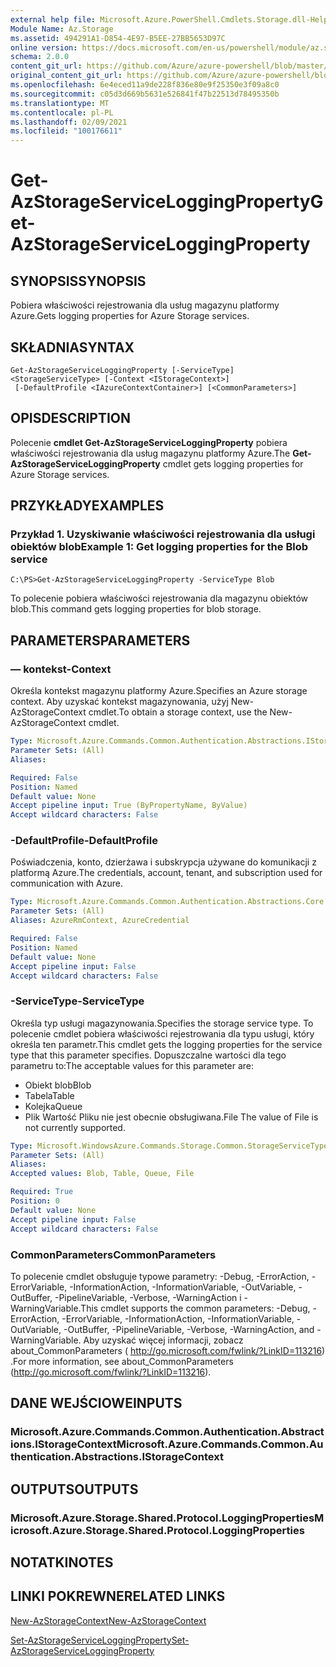 ```yaml
---
external help file: Microsoft.Azure.PowerShell.Cmdlets.Storage.dll-Help.xml
Module Name: Az.Storage
ms.assetid: 494291A1-D854-4E97-B5EE-27BB5653D97C
online version: https://docs.microsoft.com/en-us/powershell/module/az.storage/get-azstorageserviceloggingproperty
schema: 2.0.0
content_git_url: https://github.com/Azure/azure-powershell/blob/master/src/Storage/Storage.Management/help/Get-AzStorageServiceLoggingProperty.md
original_content_git_url: https://github.com/Azure/azure-powershell/blob/master/src/Storage/Storage.Management/help/Get-AzStorageServiceLoggingProperty.md
ms.openlocfilehash: 6e4eced11a9de228f836e80e9f25350e3f09a8c0
ms.sourcegitcommit: c05d3d669b5631e526841f47b22513d78495350b
ms.translationtype: MT
ms.contentlocale: pl-PL
ms.lasthandoff: 02/09/2021
ms.locfileid: "100176611"
---
```

# <span data-ttu-id="57ebe-101">Get-AzStorageServiceLoggingProperty</span><span class="sxs-lookup"><span data-stu-id="57ebe-101">Get-AzStorageServiceLoggingProperty</span></span>

## <span data-ttu-id="57ebe-102">SYNOPSIS</span><span class="sxs-lookup"><span data-stu-id="57ebe-102">SYNOPSIS</span></span>
<span data-ttu-id="57ebe-103">Pobiera właściwości rejestrowania dla usług magazynu platformy Azure.</span><span class="sxs-lookup"><span data-stu-id="57ebe-103">Gets logging properties for Azure Storage services.</span></span>

## <span data-ttu-id="57ebe-104">SKŁADNIA</span><span class="sxs-lookup"><span data-stu-id="57ebe-104">SYNTAX</span></span>

```
Get-AzStorageServiceLoggingProperty [-ServiceType] <StorageServiceType> [-Context <IStorageContext>]
 [-DefaultProfile <IAzureContextContainer>] [<CommonParameters>]
```

## <span data-ttu-id="57ebe-105">OPIS</span><span class="sxs-lookup"><span data-stu-id="57ebe-105">DESCRIPTION</span></span>
<span data-ttu-id="57ebe-106">Polecenie **cmdlet Get-AzStorageServiceLoggingProperty** pobiera właściwości rejestrowania dla usług magazynu platformy Azure.</span><span class="sxs-lookup"><span data-stu-id="57ebe-106">The **Get-AzStorageServiceLoggingProperty** cmdlet gets logging properties for Azure Storage services.</span></span>

## <span data-ttu-id="57ebe-107">PRZYKŁADY</span><span class="sxs-lookup"><span data-stu-id="57ebe-107">EXAMPLES</span></span>

### <span data-ttu-id="57ebe-108">Przykład 1. Uzyskiwanie właściwości rejestrowania dla usługi obiektów blob</span><span class="sxs-lookup"><span data-stu-id="57ebe-108">Example 1: Get logging properties for the Blob service</span></span>
```
C:\PS>Get-AzStorageServiceLoggingProperty -ServiceType Blob
```

<span data-ttu-id="57ebe-109">To polecenie pobiera właściwości rejestrowania dla magazynu obiektów blob.</span><span class="sxs-lookup"><span data-stu-id="57ebe-109">This command gets logging properties for blob storage.</span></span>

## <span data-ttu-id="57ebe-110">PARAMETERS</span><span class="sxs-lookup"><span data-stu-id="57ebe-110">PARAMETERS</span></span>

### <span data-ttu-id="57ebe-111">— kontekst</span><span class="sxs-lookup"><span data-stu-id="57ebe-111">-Context</span></span>
<span data-ttu-id="57ebe-112">Określa kontekst magazynu platformy Azure.</span><span class="sxs-lookup"><span data-stu-id="57ebe-112">Specifies an Azure storage context.</span></span>
<span data-ttu-id="57ebe-113">Aby uzyskać kontekst magazynowania, użyj New-AzStorageContext cmdlet.</span><span class="sxs-lookup"><span data-stu-id="57ebe-113">To obtain a storage context, use the New-AzStorageContext cmdlet.</span></span>

```yaml
Type: Microsoft.Azure.Commands.Common.Authentication.Abstractions.IStorageContext
Parameter Sets: (All)
Aliases:

Required: False
Position: Named
Default value: None
Accept pipeline input: True (ByPropertyName, ByValue)
Accept wildcard characters: False
```

### <span data-ttu-id="57ebe-114">-DefaultProfile</span><span class="sxs-lookup"><span data-stu-id="57ebe-114">-DefaultProfile</span></span>
<span data-ttu-id="57ebe-115">Poświadczenia, konto, dzierżawa i subskrypcja używane do komunikacji z platformą Azure.</span><span class="sxs-lookup"><span data-stu-id="57ebe-115">The credentials, account, tenant, and subscription used for communication with Azure.</span></span>

```yaml
Type: Microsoft.Azure.Commands.Common.Authentication.Abstractions.Core.IAzureContextContainer
Parameter Sets: (All)
Aliases: AzureRmContext, AzureCredential

Required: False
Position: Named
Default value: None
Accept pipeline input: False
Accept wildcard characters: False
```

### <span data-ttu-id="57ebe-116">-ServiceType</span><span class="sxs-lookup"><span data-stu-id="57ebe-116">-ServiceType</span></span>
<span data-ttu-id="57ebe-117">Określa typ usługi magazynowania.</span><span class="sxs-lookup"><span data-stu-id="57ebe-117">Specifies the storage service type.</span></span>
<span data-ttu-id="57ebe-118">To polecenie cmdlet pobiera właściwości rejestrowania dla typu usługi, który określa ten parametr.</span><span class="sxs-lookup"><span data-stu-id="57ebe-118">This cmdlet gets the logging properties for the service type that this parameter specifies.</span></span>
<span data-ttu-id="57ebe-119">Dopuszczalne wartości dla tego parametru to:</span><span class="sxs-lookup"><span data-stu-id="57ebe-119">The acceptable values for this parameter are:</span></span>
- <span data-ttu-id="57ebe-120">Obiekt blob</span><span class="sxs-lookup"><span data-stu-id="57ebe-120">Blob</span></span> 
- <span data-ttu-id="57ebe-121">Tabela</span><span class="sxs-lookup"><span data-stu-id="57ebe-121">Table</span></span>
- <span data-ttu-id="57ebe-122">Kolejka</span><span class="sxs-lookup"><span data-stu-id="57ebe-122">Queue</span></span>
- <span data-ttu-id="57ebe-123">Plik Wartość Pliku nie jest obecnie obsługiwana.</span><span class="sxs-lookup"><span data-stu-id="57ebe-123">File The value of File is not currently supported.</span></span>

```yaml
Type: Microsoft.WindowsAzure.Commands.Storage.Common.StorageServiceType
Parameter Sets: (All)
Aliases:
Accepted values: Blob, Table, Queue, File

Required: True
Position: 0
Default value: None
Accept pipeline input: False
Accept wildcard characters: False
```

### <span data-ttu-id="57ebe-124">CommonParameters</span><span class="sxs-lookup"><span data-stu-id="57ebe-124">CommonParameters</span></span>
<span data-ttu-id="57ebe-125">To polecenie cmdlet obsługuje typowe parametry: -Debug, -ErrorAction, -ErrorVariable, -InformationAction, -InformationVariable, -OutVariable, -OutBuffer, -PipelineVariable, -Verbose, -WarningAction i -WarningVariable.</span><span class="sxs-lookup"><span data-stu-id="57ebe-125">This cmdlet supports the common parameters: -Debug, -ErrorAction, -ErrorVariable, -InformationAction, -InformationVariable, -OutVariable, -OutBuffer, -PipelineVariable, -Verbose, -WarningAction, and -WarningVariable.</span></span> <span data-ttu-id="57ebe-126">Aby uzyskać więcej informacji, zobacz about_CommonParameters ( http://go.microsoft.com/fwlink/?LinkID=113216) .</span><span class="sxs-lookup"><span data-stu-id="57ebe-126">For more information, see about_CommonParameters (http://go.microsoft.com/fwlink/?LinkID=113216).</span></span>

## <span data-ttu-id="57ebe-127">DANE WEJŚCIOWE</span><span class="sxs-lookup"><span data-stu-id="57ebe-127">INPUTS</span></span>

### <span data-ttu-id="57ebe-128">Microsoft.Azure.Commands.Common.Authentication.Abstractions.IStorageContext</span><span class="sxs-lookup"><span data-stu-id="57ebe-128">Microsoft.Azure.Commands.Common.Authentication.Abstractions.IStorageContext</span></span>

## <span data-ttu-id="57ebe-129">OUTPUTS</span><span class="sxs-lookup"><span data-stu-id="57ebe-129">OUTPUTS</span></span>

### <span data-ttu-id="57ebe-130">Microsoft.Azure.Storage.Shared.Protocol.LoggingProperties</span><span class="sxs-lookup"><span data-stu-id="57ebe-130">Microsoft.Azure.Storage.Shared.Protocol.LoggingProperties</span></span>

## <span data-ttu-id="57ebe-131">NOTATKI</span><span class="sxs-lookup"><span data-stu-id="57ebe-131">NOTES</span></span>

## <span data-ttu-id="57ebe-132">LINKI POKREWNE</span><span class="sxs-lookup"><span data-stu-id="57ebe-132">RELATED LINKS</span></span>

[<span data-ttu-id="57ebe-133">New-AzStorageContext</span><span class="sxs-lookup"><span data-stu-id="57ebe-133">New-AzStorageContext</span></span>](./New-AzStorageContext.md)

[<span data-ttu-id="57ebe-134">Set-AzStorageServiceLoggingProperty</span><span class="sxs-lookup"><span data-stu-id="57ebe-134">Set-AzStorageServiceLoggingProperty</span></span>](./Set-AzStorageServiceLoggingProperty.md)



